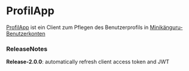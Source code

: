 # ProfilApp

[ProfilApp](https://opa-wetterwachs.de/profil-app) ist ein Client zum Pflegen des Benutzerprofils in [Minikänguru-Benutzerkonten](https://opa-wetterwachs.de/auth-app#/)

### ReleaseNotes

__Release-2.0.0__: automatically refresh client access token and JWT

